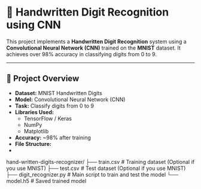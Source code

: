 # 📝 Handwritten Digit Recognition using CNN

This project implements a **Handwritten Digit Recognition** system using a **Convolutional Neural Network (CNN)** trained on the **MNIST** dataset. It achieves over 98% accuracy in classifying digits from 0 to 9.

---

## 📸 **Project Overview**

- **Dataset:** MNIST Handwritten Digits
- **Model:** Convolutional Neural Network (CNN)
- **Task:** Classify digits from 0 to 9
- **Libraries Used:**
    - TensorFlow / Keras
    - NumPy
    - Matplotlib
- **Accuracy:** ~98% after training
- **File Structure:**
- 
hand-written-digits-recognizer/
  ├── train.csv              # Training dataset (Optional if you use MNIST)
  ├── test.csv               # Test dataset (Optional if you use MNIST)
  ├── digit_recognizer.py    # Main script to train and test the model
  └── model.h5               # Saved trained model


